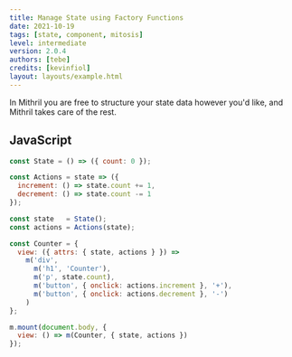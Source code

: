 ```yaml
---
title: Manage State using Factory Functions
date: 2021-10-19
tags: [state, component, mitosis]
level: intermediate
version: 2.0.4
authors: [tebe]
credits: [kevinfiol]
layout: layouts/example.html
---
```


In Mithril you are free to structure your state data however you'd like, and Mithril takes care of the rest.

## JavaScript

~~~js
const State = () => ({ count: 0 });

const Actions = state => ({
  increment: () => state.count += 1,
  decrement: () => state.count -= 1
});

const state   = State();
const actions = Actions(state);

const Counter = {
  view: ({ attrs: { state, actions } }) =>
    m('div',
      m('h1', 'Counter'),
      m('p', state.count),
      m('button', { onclick: actions.increment }, '+'),
      m('button', { onclick: actions.decrement }, '-')
    )
};

m.mount(document.body, {
  view: () => m(Counter, { state, actions })
});
~~~
